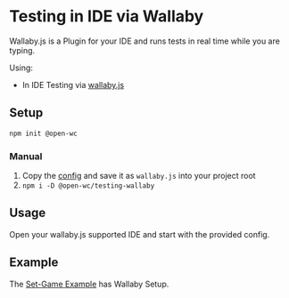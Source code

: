 # Testing in IDE via Wallaby

[//]: # (AUTO INSERT HEADER PREPUBLISH)

Wallaby.js is a Plugin for your IDE and runs tests in real time while you are typing.

Using:
- In IDE Testing via [wallaby.js](https://wallabyjs.com/)

## Setup
```bash
npm init @open-wc
```

### Manual
1. Copy the [config](https://github.com/open-wc/open-wc/blob/master/packages/create/src/generators/testing-wallaby/templates/static/wallaby.js) and save it as `wallaby.js` into your project root
2. `npm i -D @open-wc/testing-wallaby`

## Usage
Open your wallaby.js supported IDE and start with the provided config.

## Example
The [Set-Game Example](https://github.com/open-wc/example-vanilla-set-game/) has Wallaby Setup.

<script>
  export default {
    mounted() {
      const editLink = document.querySelector('.edit-link a');
      if (editLink) {
        const url = editLink.href;
        editLink.href = url.substr(0, url.indexOf('/master/')) + '/master/packages/testing-wallaby/README.md';
      }
    }
  }
</script>
